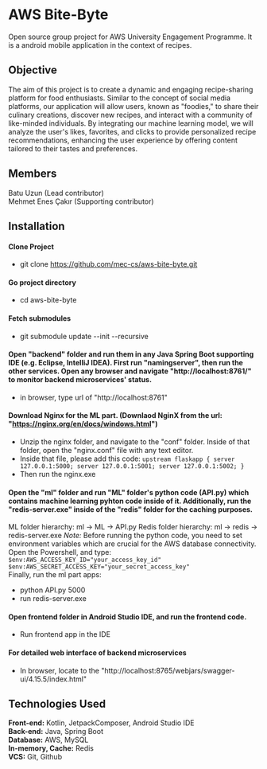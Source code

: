 # AWS Bite-Byte
Open source group project for AWS University Engagement Programme. It is a android mobile application in the context of recipes.


## Objective
The aim of this project is to create a dynamic and engaging recipe-sharing platform for food enthusiasts. Similar to the concept of social media platforms, our application will allow users, known as "foodies," to share their culinary creations, discover new recipes, and interact with a community of like-minded individuals. By integrating our machine learning model, we will analyze the user's likes, favorites, and clicks to provide personalized recipe recommendations, enhancing the user experience by offering content tailored to their tastes and preferences.


## Members
Batu Uzun (Lead contributor)<br>
Mehmet Enes Çakır (Supporting contributor)


## Installation
#### Clone Project
  * git clone https://github.com/mec-cs/aws-bite-byte.git

#### Go project directory
  * cd aws-bite-byte

#### Fetch submodules
  * git submodule update --init --recursive

#### Open "backend" folder and run them in any Java Spring Boot supporting IDE (e.g. Eclipse, IntelliJ IDEA). First run "namingserver", then run the other services. Open any browser and navigate "http://localhost:8761/" to monitor backend microservices' status.
  * in browser, type url of "http://localhost:8761"

#### Download Nginx for the ML part. (Downlaod NginX from the url: "https://nginx.org/en/docs/windows.html")
  * Unzip the nginx folder, and navigate to the "conf" folder. Inside of that folder, open the "nginx.conf" file with any text editor.
  * Inside that file, please add this code:
  `upstream flaskapp {
        server 127.0.0.1:5000;
        server 127.0.0.1:5001;
        server 127.0.0.1:5002;
  }`
  * Then run the nginx.exe


#### Open the "ml" folder and run "ML" folder's python code (API.py) which contains machine learning pyhton code inside of it. Additionally, run the "redis-server.exe" inside of the "redis" folder for the caching purposes.
ML folder hierarchy: ml -> ML -> API.py
Redis folder hierarchy: ml -> redis -> redis-server.exe
*Note:* Before running the python code, you need to set environment variables which are crucial for the AWS database connectivity. Open the Powershell, and type:
`$env:AWS_ACCESS_KEY_ID="your_access_key_id"
$env:AWS_SECRET_ACCESS_KEY="your_secret_access_key"`<br>
Finally, run the ml part apps:
  * python API.py 5000
  * run redis-server.exe

#### Open frontend folder in Android Studio IDE, and run the frontend code.
  * Run frontend app in the IDE

#### For detailed web interface of backend microservices
  * In browser, locate to the "http://localhost:8765/webjars/swagger-ui/4.15.5/index.html"

## Technologies Used

**Front-end:** Kotlin, JetpackComposer, Android Studio IDE<br>
**Back-end:** Java, Spring Boot<br>
**Database:** AWS, MySQL<br>
**In-memory, Cache:** Redis<br>
**VCS:** Git, Github<br>

